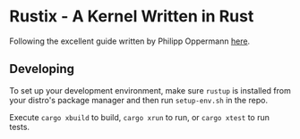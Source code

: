 # Rustix - A Kernel Written in Rust
Following the excellent guide written by Philipp Oppermann [here](https://os.phil-opp.com/).

## Developing
To set up your development environment, make sure `rustup` is installed from your distro's package manager
and then run `setup-env.sh` in the repo.

Execute `cargo xbuild` to build, `cargo xrun` to run, or `cargo xtest` to run tests.
